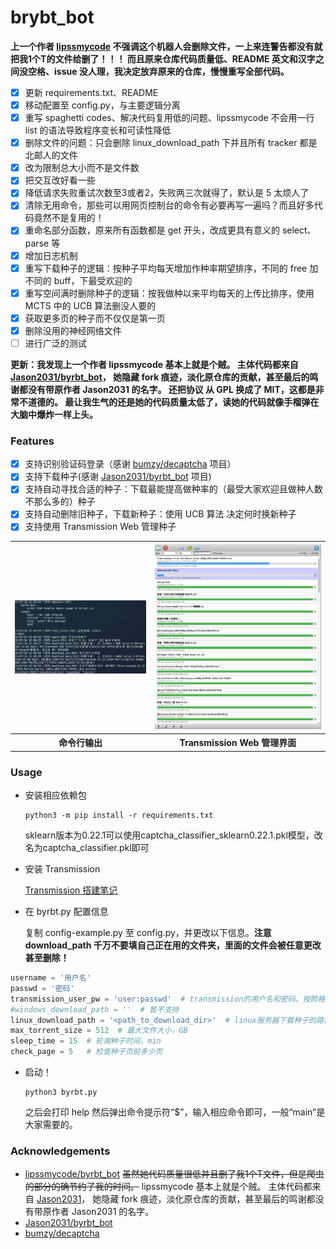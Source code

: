 # brybt_bot

**上一个作者 [lipssmycode](https://github.com/lipssmycode) 不强调这个机器人会删除文件，一上来连警告都没有就把我1个T的文件给删了！！！
而且原来仓库代码质量低、README 英文和汉字之间没空格、issue 没人理，我决定放弃原来的仓库，慢慢重写全部代码。**

- [x] 更新 requirements.txt、README
- [x] 移动配置至 config.py，与主要逻辑分离
- [x] 重写 spaghetti codes、解决代码复用低的问题、lipssmycode 不会用一行 list 的语法导致程序变长和可读性降低
- [x] 删除文件的问题：只会删除 linux_download_path 下并且所有 tracker 都是北邮人的文件
- [x] 改为限制总大小而不是文件数
- [x] 把交互改好看一些
- [x] 降低请求失败重试次数至3或者2，失败两三次就得了，默认是 5 太烦人了
- [x] 清除无用命令，那些可以用网页控制台的命令有必要再写一遍吗？而且好多代码竟然不是复用的！
- [x] 重命名部分函数，原来所有函数都是 get 开头，改成更具有意义的 select、parse 等
- [x] 增加日志机制
- [x] 重写下载种子的逻辑：按种子平均每天增加作种率期望排序，不同的 free 加不同的 buff，下最受欢迎的
- [x] 重写空间满时删除种子的逻辑：按我做种以来平均每天的上传比排序，使用 MCTS 中的 UCB 算法删没人要的
- [x] 获取更多页的种子而不仅仅是第一页
- [x] 删除没用的神经网络文件
- [ ] 进行广泛的测试

**更新：我发现上一个作者 lipssmycode 基本上就是个贼。
主体代码都来自 [Jason2031/byrbt_bot](https://github.com/Jason2031/byrbt_bot)，
她隐藏 fork 痕迹，淡化原仓库的贡献，甚至最后的鸣谢都没有带原作者 Jason2031 的名字。
还把协议 从 GPL 换成了 MIT，这都是非常不道德的。
最让我生气的还是她的代码质量太低了，读她的代码就像手榴弹在大脑中爆炸一样上头。**

### Features

- [x] 支持识别验证码登录（感谢 [bumzy/decaptcha](https://github.com/bumzy/decaptcha) 项目）
- [x] 支持下载种子(感谢 [Jason2031/byrbt_bot](https://github.com/Jason2031/byrbt_bot) 项目)
- [x] 支持自动寻找合适的种子：下载最能提高做种率的（最受大家欢迎且做种人数不那么多的）种子
- [x] 支持自动删除旧种子，下载新种子：使用 UCB 算法 决定何时换新种子
- [x] 支持使用 Transmission Web 管理种子

<table>
    <tr>
        <th><img src="https://raw.githubusercontent.com/WhymustIhaveaname/byrbt_bot/master/images/terminal.png"/></th>
        <th><img src="https://raw.githubusercontent.com/WhymustIhaveaname/byrbt_bot/master/images/web.png"/></th>
    </tr>
    <tr>
        <th>命令行输出</th>
        <th>Transmission Web 管理界面</th>
    </tr>
</table>

### Usage

* 安装相应依赖包

   ```shell
   python3 -m pip install -r requirements.txt
   ```
   sklearn版本为0.22.1可以使用captcha_classifier_sklearn0.22.1.pkl模型，改名为captcha_classifier.pkl即可

* 安装 Transmission

   [Transmission 搭建笔记](https://github.com/WhymustIhaveaname/Transmission-Block-Xunlei/blob/main/%E6%90%AD%E5%BB%BA%E7%AC%94%E8%AE%B0.md)

* 在 byrbt.py 配置信息

   复制 config-example.py 至 config.py，并更改以下信息。**注意 download_path 千万不要填自己正在用的文件夹，里面的文件会被任意更改甚至删除！**

```python
username = '用户名'
passwd = '密码'
transmission_user_pw = 'user:passwd'  # transmission的用户名和密码，按照格式填入
#windows_download_path = ''  # 暂不支持
linux_download_path = '<path_to_download_dir>'  # linux服务器下载种子的路径
max_torrent_size = 512  # 最大文件大小，GB
sleep_time = 15  # 轮询种子时间，min
check_page = 5   # 检查种子页前多少页
```

* 启动！

   ```shell
   python3 byrbt.py
   ```

   之后会打印 help 然后弹出命令提示符“$”，输入相应命令即可，一般“main”是大家需要的。

### Acknowledgements

* [lipssmycode/byrbt_bot](https://github.com/lipssmycode/byrbt_bot)
~~虽然她代码质量很低并且删了我1个T文件，但是爬虫的部分的确节约了我的时间。~~
lipssmycode 基本上就是个贼。
主体代码都来自 [Jason2031](https://github.com/Jason2031)，
她隐藏 fork 痕迹，淡化原仓库的贡献，甚至最后的鸣谢都没有带原作者 Jason2031 的名字。
* [Jason2031/byrbt_bot](https://github.com/Jason2031/byrbt_bot)
* [bumzy/decaptcha](https://github.com/bumzy/decaptcha)
